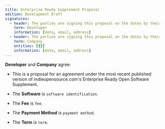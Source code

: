 ```yaml
---
title: Enterprise Ready Supplement Proposal
edition: Development Draft
signatures:
  - header: The parties are signing this proposal on the dates by their signatures.
    term: Developer
    information: [date, email, address]
  - header: The parties are signing this proposal on the dates by their signatures.
    term: Company
    entities: [{}]
    information: [date, email, address]
---
```


**Developer** and **Company** agree:

- This is a proposal for an agreement under the most recent published version of indieopensource.com's Enterprise Ready Open Software Supplement.

- The **Software** is `software identification`.

- The **Fee** is `fee`.

- The **Payment Method** is `payment method`.

- The **Term** is `term`.
